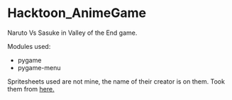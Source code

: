 # Hacktoon_AnimeGame
<p>Naruto Vs Sasuke in Valley of the End game.</p>
<p>Modules used:
<ul>
  <li>pygame
  <li>pygame-menu
</ul>

Spritesheets used are not mine, the name of their creator is on them. Took them from <a href ="https://www.narutohq.com/sprites.php">here.</a>
